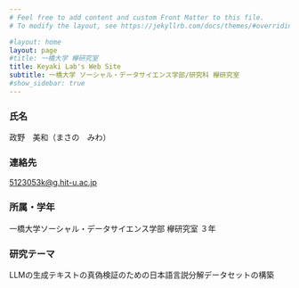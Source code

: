 ```yaml
---
# Feel free to add content and custom Front Matter to this file.
# To modify the layout, see https://jekyllrb.com/docs/themes/#overriding-theme-defaults

#layout: home
layout: page
#title: 一橋大学 欅研究室
title: Keyaki Lab's Web Site
subtitle: 一橋大学 ソーシャル・データサイエンス学部/研究科 欅研究室
#show_sidebar: true
---
```

<!--<span style="font-size: 200%">-->
### 氏名
政野　美和（まさの　みわ）

### 連絡先
5123053k@g.hit-u.ac.jp

### 所属・学年
一橋大学ソーシャル・データサイエンス学部 欅研究室 ３年

### 研究テーマ
LLMの生成テキストの真偽検証のための日本語言説分解データセットの構築
